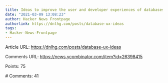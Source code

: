 ```yaml
---
title: Ideas to improve the user and developer experiences of databases
date: "2021-03-09 13:08:23"
author: Hacker News Frontpage
authorlink: https://dnlhg.com/posts/database-ux-ideas
tags:
- Hacker-News-Frontpage
---
```


<p>Article URL: <a href="https://dnlhg.com/posts/database-ux-ideas">https://dnlhg.com/posts/database-ux-ideas</a></p>
<p>Comments URL: <a href="https://news.ycombinator.com/item?id=26398415">https://news.ycombinator.com/item?id=26398415</a></p>
<p>Points: 75</p>
<p># Comments: 41</p>
